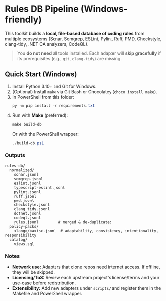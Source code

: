 # Rules DB Pipeline (Windows-friendly)

This toolkit builds a **local, file-based database of coding rules** from multiple ecosystems (Sonar, Semgrep, ESLint, Pylint, Ruff, PMD, Checkstyle, clang-tidy, .NET CA analyzers, CodeQL).

> You **do not need** all tools installed. Each adapter will **skip gracefully** if its prerequisites (e.g., `git`, `clang-tidy`) are missing.

## Quick Start (Windows)

1) Install Python 3.10+ and Git for Windows.
2) (Optional) Install `make` via Git Bash or Chocolatey (`choco install make`).
3) In PowerShell from this folder:
   ```powershell
   py -m pip install -r requirements.txt
   ```
4) Run with **Make** (preferred):
   ```powershell
   make build-db
   ```
   Or with the PowerShell wrapper:
   ```powershell
   ./build-db.ps1
   ```

### Outputs

```
rules-db/
  normalized/
    sonar.jsonl
    semgrep.jsonl
    eslint.jsonl
    typescript-eslint.jsonl
    pylint.jsonl
    ruff.jsonl
    pmd.jsonl
    checkstyle.jsonl
    clang_tidy.jsonl
    dotnet.jsonl
    codeql.jsonl
    rules.jsonl         # merged & de-duplicated
  policy-packs/
    <lang>/<axis>.jsonl  # adaptability, consistency, intentionality, responsibility
  catalog/
    views.sql
```

### Notes

- **Network use:** Adapters that clone repos need internet access. If offline, they will be skipped.
- **Licensing/ToS:** Review each upstream project's license/terms and your use-case before redistribution.
- **Extensibility:** Add new adapters under `scripts/` and register them in the Makefile and PowerShell wrapper.
